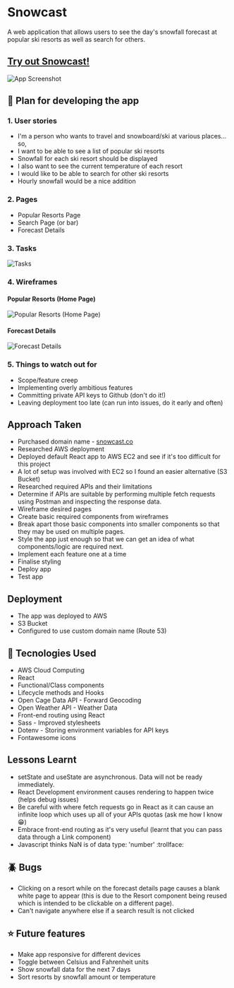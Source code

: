 # Snowcast
A web application that allows users to see the day's snowfall forecast at popular ski resorts as well as search for others.
## [Try out Snowcast!](http://snowcast.co)
![App Screenshot](https://github.com/sakalmon/snowcast/blob/main/App%20Screenshot.png?raw=true)
## :blue_book: Plan for developing the app
### 1. User stories
* I'm a person who wants to travel and snowboard/ski at various places... so,
* I want to be able to see a list of popular ski resorts
* Snowfall for each ski resort should be displayed
* I also want to see the current temperature of each resort
* I would like to be able to search for other ski resorts
* Hourly snowfall would be a nice addition
### 2. Pages
* Popular Resorts Page
* Search Page (or bar)
* Forecast Details
### 3. Tasks
![Tasks](https://github.com/sakalmon/snowcast/blob/main/Tasks.png?raw=true)
### 4. Wireframes
#### Popular Resorts (Home Page)
![Popular Resorts (Home Page)](https://github.com/sakalmon/snowcast/blob/main/Popular%20Resorts%20Page.png?raw=true)
#### Forecast Details
![Forecast Details](https://github.com/sakalmon/snowcast/blob/main/Forecast%20Details%20Page.png?raw=true)
### 5. Things to watch out for
* Scope/feature creep
* Implementing overly ambitious features
* Committing private API keys to Github (don't do it!)
* Leaving deployment too late (can run into issues, do it early and often)
## Approach Taken
* Purchased domain name - [snowcast.co](http://snowcast.co)
* Researched AWS deployment
* Deployed default React app to AWS EC2 and see if it's too difficult for this project
* A lot of setup was involved with EC2 so I found an easier alternative (S3 Bucket)
* Researched required APIs and their limitations
* Determine if APIs are suitable by performing multiple fetch requests using Postman and inspecting the response data.
* Wireframe desired pages
* Create basic required components from wireframes
* Break apart those basic components into smaller components so that they may be used on multiple pages.
* Style the app just enough so that we can get an idea of what components/logic are required next.
* Implement each feature one at a time
* Finalise styling
* Deploy app
* Test app
## Deployment
* The app was deployed to AWS
* S3 Bucket
* Configured to use custom domain name (Route 53)
## :rocket: Tecnologies Used
* AWS Cloud Computing
* React
* Functional/Class components
* Lifecycle methods and Hooks
* Open Cage Data API - Forward Geocoding
* Open Weather API - Weather Data
* Front-end routing using React
* Sass - Improved stylesheets
* Dotenv - Storing environment variables for API keys
* Fontawesome icons
## Lessons Learnt
* setState and useState are asynchronous. Data will not be ready immediately.
* React Development environment causes rendering to happen twice (helps debug issues)
* Be careful with where fetch requests go in React as it can cause an infinite loop which uses up all of your APIs quotas (ask me how I know :grin:)
* Embrace front-end routing as it's very useful (learnt that you can pass data through a Link component)
* Javascript thinks NaN is of data type: 'number' :trollface:
## :beetle: Bugs
* Clicking on a resort while on the forecast details page causes a blank white page to appear (this is due to the Resort component being reused which is intended to be clickable on a different page).
* Can't navigate anywhere else if a search result is not clicked
## :star: Future features
* Make app responsive for different devices
* Toggle between Celsius and Fahrenheit units
* Show snowfall data for the next 7 days
* Sort resorts by snowfall amount or temperature
